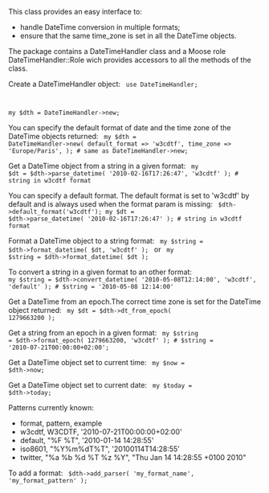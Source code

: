 This class provides an easy interface to:
   * handle DateTime conversion in multiple formats;
   * ensure that the same time_zone is set in all the DateTime objects.

The package contains a DateTimeHandler class and a Moose role DateTimeHandler::Role wich provides accessors to all the methods of the class.

Create a DateTimeHandler object:
<code perl>
use DateTimeHandler;

my $dth = DateTimeHandler->new;
</code>

You can specify the default format of date and the time zone of the DateTime objects returned:
<code perl>
  my $dth = DateTimeHandler->new(
    default_format => 'w3cdtf',
    time_zone      => 'Europe/Paris',
  );                                      # same as DateTimeHandler->new;
</code>


Get a DateTime object from a string in a given format:
<code perl>
  my $dt = $dth->parse_datetime( '2010-02-16T17:26:47', 'w3cdtf' ); # string in w3cdtf format
</code>

You can specify a default format. The default format is set to 'w3cdtf' by default and is always used when the format param is missing:
<code perl>
  $dth->default_format('w3cdtf');
  my $dt = $dth->parse_datetime( '2010-02-16T17:26:47' ); # string in w3cdtf format
</code>

Format a DateTime object to a string format:
<code perl>
  my $string = $dth->format_datetime( $dt, 'w3cdtf' );
</code>
or
<code perl>
  my $string = $dth->format_datetime( $dt );
</code>

To convert a string in a given format to an other format:
<code perl>
  my $string = $dth->convert_datetime( '2010-05-08T12:14:00', 'w3cdtf', 'default' ); # $string = '2010-05-08 12:14:00'
</code>

Get a DateTime from an epoch.The correct time zone is set for the DateTime object returned:
<code perl>
  my $dt = $dth->dt_from_epoch( 1279663200 );
</code>

Get a string from an epoch in a given format:
<code perl>
  my $string = $dth->format_epoch( 1279663200, 'w3cdtf' ); # $string = '2010-07-21T00:00:00+02:00';
</code>

Get a DateTime object set to current time:
<code perl>
  my $now = $dth->now;
</code>

Get a DateTime object set to current date:
<code perl>
  my $today = $dth->today;
</code>

Patterns currently known: 
  * format, pattern, example
  * w3cdtf, W3CDTF, '2010-07-21T00:00:00+02:00'
  * default, "%F %T",  '2010-01-14 14:28:55'
  * iso8601, "%Y%m%dT%T", '20100114T14:28:55'
  * twitter, "%a %b %d %T %z %Y", "Thu Jan 14 14:28:55 +0100 2010"

To add a format:
<code perl>
  $dth->add_parser( 'my_format_name', 'my_format_pattern' );
</code>
